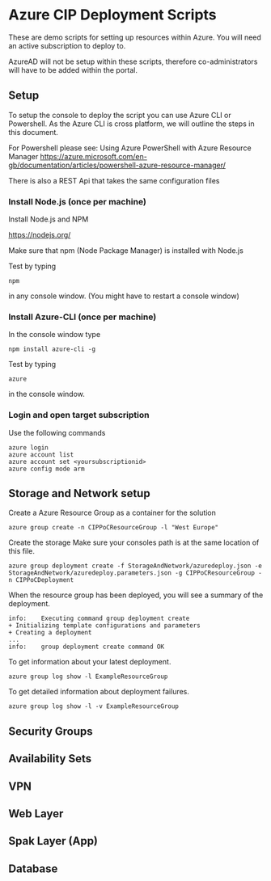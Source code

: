 # Azure CIP Deployment Scripts


These are demo scripts for setting up resources within Azure.
You will need an active subscription to deploy to.

AzureAD will not be setup within these scripts, therefore co-administrators will have to be added within the portal.

## Setup

To setup the console to deploy the script you can use Azure CLI or Powershell.
As the Azure CLI is cross platform, we will outline the steps in this document.

For Powershell please see:
Using Azure PowerShell with Azure Resource Manager
https://azure.microsoft.com/en-gb/documentation/articles/powershell-azure-resource-manager/

There is also a REST Api that takes the same configuration files

### Install Node.js (once per machine)

Install Node.js and NPM

https://nodejs.org/

Make sure that npm (Node Package Manager) is installed with Node.js

Test by typing
```
npm
```
in any console window. (You might have to restart a console window)

### Install Azure-CLI (once per machine)

In the console window type
```
npm install azure-cli -g
```
Test by typing
```
azure
```
in the console window.

### Login and open target subscription

Use the following commands
```
azure login
azure account list
azure account set <yoursubscriptionid>
azure config mode arm
```
## Storage and Network setup

Create a Azure Resource Group as a container for the solution
```
azure group create -n CIPPoCResourceGroup -l "West Europe"
```

Create the storage
Make sure your consoles path is at the same location of this file.
```
azure group deployment create -f StorageAndNetwork/azuredeploy.json -e StorageAndNetwork/azuredeploy.parameters.json -g CIPPoCResourceGroup -n CIPPoCDeployment
```

When the resource group has been deployed, you will see a summary of the deployment.

```
info:    Executing command group deployment create
+ Initializing template configurations and parameters
+ Creating a deployment
...
info:    group deployment create command OK
```

To get information about your latest deployment.
```
azure group log show -l ExampleResourceGroup
```
To get detailed information about deployment failures.
```
azure group log show -l -v ExampleResourceGroup
```

## Security Groups

## Availability Sets

## VPN

## Web Layer

## Spak Layer (App)

## Database
